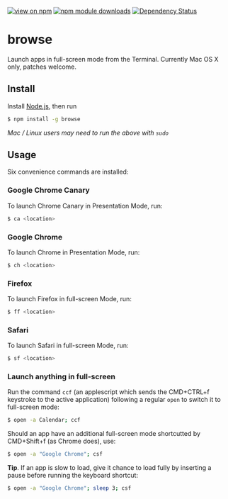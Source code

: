 [![view on npm](http://img.shields.io/npm/v/more-fs.svg)](https://www.npmjs.org/package/browse)
[![npm module downloads](http://img.shields.io/npm/dt/browse.svg)](https://www.npmjs.org/package/browse)
[![Dependency Status](https://david-dm.org/75lb/browse.svg)](https://david-dm.org/75lb/browse)

browse
======
Launch apps in full-screen mode from the Terminal. Currently Mac OS X only, patches welcome.

Install
-------
Install [Node.js](http://nodejs.org), then run

```sh
$ npm install -g browse
```
*Mac / Linux users may need to run the above with `sudo`*

Usage
-----
Six convenience commands are installed:

### Google Chrome Canary
To launch Chrome Canary in Presentation Mode, run:
```sh
$ ca <location>
```

### Google Chrome
To launch Chrome in Presentation Mode, run:
```sh
$ ch <location>
```

### Firefox
To launch Firefox in full-screen Mode, run:
```sh
$ ff <location>
```

### Safari
To launch Safari in full-screen Mode, run:
```sh
$ sf <location>
```

### Launch anything in full-screen
Run the command `ccf` (an applescript which sends the CMD+CTRL+f keystroke to the active application) following a regular `open` to switch it to full-screen mode:
```sh
$ open -a Calendar; ccf
```

Should an app have an additional full-screen mode shortcutted by CMD+Shift+f (as Chrome does), use:
```sh
$ open -a "Google Chrome"; csf
```

**Tip**. If an app is slow to load, give it chance to load fully by inserting a pause before running the keyboard shortcut:
```sh
$ open -a "Google Chrome"; sleep 3; csf
```

